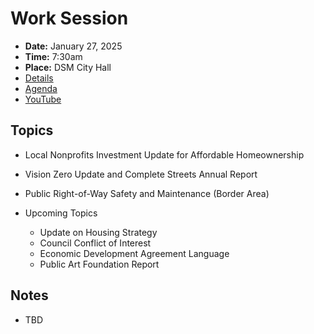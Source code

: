 # Work Session

- **Date:** January 27, 2025
- **Time:** 7:30am
- **Place:** DSM City Hall
- [Details](https://www.dsm.city/citycouncil_detail_T60_R3192.php)
- [Agenda](https://councildocs.dsm.city/agendas/2025/20250127CouncilWorkSession.pdf)
- [YouTube](https://youtube.com/live/-AkMqRKdcEE)

## Topics

- Local Nonprofits Investment Update for Affordable Homeownership
- Vision Zero Update and Complete Streets Annual Report
- Public Right-of-Way Safety and Maintenance (Border Area)

- Upcoming Topics
    - Update on Housing Strategy
    - Council Conflict of Interest
    - Economic Development Agreement Language
    - Public Art Foundation Report 

## Notes

- TBD
